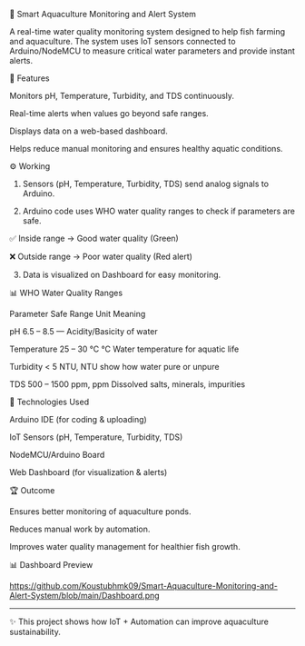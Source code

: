 🌊 Smart Aquaculture Monitoring and Alert System

A real-time water quality monitoring system designed to help fish farming and aquaculture. The system uses IoT sensors connected to Arduino/NodeMCU to measure critical water parameters and provide instant alerts.


📌 Features

Monitors pH, Temperature, Turbidity, and TDS continuously.

Real-time alerts when values go beyond safe ranges.

Displays data on a web-based dashboard.

Helps reduce manual monitoring and ensures healthy aquatic conditions.


⚙️ Working 

1. Sensors (pH, Temperature, Turbidity, TDS) send analog signals to Arduino.

2. Arduino code uses WHO water quality ranges to check if parameters are safe.

✅ Inside range → Good water quality (Green)

❌ Outside range → Poor water quality (Red alert)

3. Data is visualized on Dashboard for easy monitoring.


📊 WHO Water Quality Ranges

Parameter	Safe Range	Unit	Meaning

pH	6.5 – 8.5	—	Acidity/Basicity of water

Temperature	25 – 30 °C	°C	Water temperature for aquatic life

Turbidity	< 5 NTU, NTU show how water pure or unpure 

TDS	500 – 1500 ppm,	ppm	Dissolved salts, minerals, impurities


🚀 Technologies Used

Arduino IDE (for coding & uploading)

IoT Sensors (pH, Temperature, Turbidity, TDS)

NodeMCU/Arduino Board

Web Dashboard (for visualization & alerts)


🏆 Outcome

Ensures better monitoring of aquaculture ponds.

Reduces manual work by automation.

Improves water quality management for healthier fish growth.

📊 Dashboard Preview

https://github.com/Koustubhmk09/Smart-Aquaculture-Monitoring-and-Alert-System/blob/main/Dashboard.png


-------------------------------------------------------------------------------------------------------------------------

✨ This project shows how IoT + Automation can improve aquaculture sustainability.
